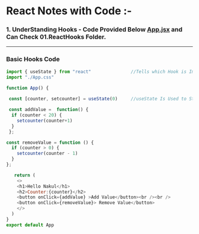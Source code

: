 # React Notes with Code :- 


### 1. UnderStanding Hooks - Code Provided Below [App.jsx](#Basic-Hooks-Code) and Can Check 01.ReactHooks Folder.

---
### Basic Hooks Code 

```javascript
import { useState } from "react"               //Tells which Hook is Imported to be utilized. Example useEffect can be imported etc..
import "./App.css"

function App() {
  
 const [counter, setcounter] = useState(0)     //useState Is Used to Store and Update in a component on UI as well.

 const addValue =  function() {
  if (counter < 20) {
    setcounter(counter+1)
  }
 };

const removeValue = function () {
  if (counter > 0) {
    setcounter(counter - 1)
  }
};

   return (
    <>
    <h1>Hello Nakul</h1>
    <h2>Counter:{counter}</h2>
    <button onClick={addValue} >Add Value</button><br /><br />
    <button onClick={removeValue}> Remove Value</button>
    </>
  )
}
export default App
```
